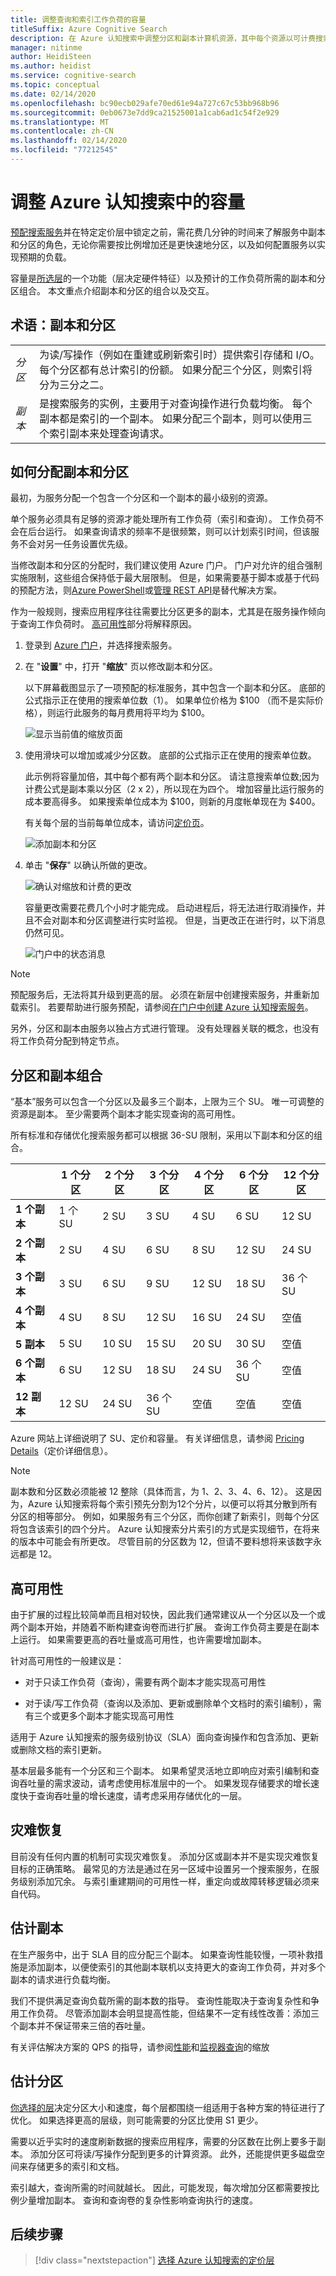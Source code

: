 ```yaml
---
title: 调整查询和索引工作负荷的容量
titleSuffix: Azure Cognitive Search
description: 在 Azure 认知搜索中调整分区和副本计算机资源，其中每个资源以可计费搜索单位定价。
manager: nitinme
author: HeidiSteen
ms.author: heidist
ms.service: cognitive-search
ms.topic: conceptual
ms.date: 02/14/2020
ms.openlocfilehash: bc90ecb029afe70ed61e94a727c67c53bb968b96
ms.sourcegitcommit: 0eb0673e7dd9ca21525001a1cab6ad1c54f2e929
ms.translationtype: MT
ms.contentlocale: zh-CN
ms.lasthandoff: 02/14/2020
ms.locfileid: "77212545"
---
```

# <a name="adjust-capacity-in-azure-cognitive-search"></a>调整 Azure 认知搜索中的容量

[预配搜索服务](search-create-service-portal.md)并在特定定价层中锁定之前，需花费几分钟的时间来了解服务中副本和分区的角色，无论你需要按比例增加还是更快速地分区，以及如何配置服务以实现预期的负载。

容量是[所选层](search-sku-tier.md)的一个功能（层决定硬件特征）以及预计的工作负荷所需的副本和分区组合。 本文重点介绍副本和分区的组合以及交互。

## <a name="terminology-replicas-and-partitions"></a>术语：副本和分区

|||
|-|-|
|*分区* | 为读/写操作（例如在重建或刷新索引时）提供索引存储和 I/O。 每个分区都有总计索引的份额。 如果分配三个分区，则索引将分为三分之二。 |
|*副本* | 是搜索服务的实例，主要用于对查询操作进行负载均衡。 每个副本都是索引的一个副本。 如果分配三个副本，则可以使用三个索引副本来处理查询请求。|

## <a name="how-to-allocate-replicas-and-partitions"></a>如何分配副本和分区

最初，为服务分配一个包含一个分区和一个副本的最小级别的资源。 

单个服务必须具有足够的资源才能处理所有工作负荷（索引和查询）。 工作负荷不会在后台运行。 如果查询请求的频率不是很频繁，则可以计划索引时间，但该服务不会对另一任务设置优先级。

当修改副本和分区的分配时，我们建议使用 Azure 门户。 门户对允许的组合强制实施限制，这些组合保持低于最大层限制。 但是，如果需要基于脚本或基于代码的预配方法，则[Azure PowerShell](search-manage-powershell.md)或[管理 REST API](https://docs.microsoft.com/rest/api/searchmanagement/services)是替代解决方案。

作为一般规则，搜索应用程序往往需要比分区更多的副本，尤其是在服务操作倾向于查询工作负荷时。 [高可用性](#HA)部分将解释原因。

1. 登录到 [Azure 门户](https://portal.azure.com/)，并选择搜索服务。

1. 在 "**设置**" 中，打开 "**缩放**" 页以修改副本和分区。 

   以下屏幕截图显示了一项预配的标准服务，其中包含一个副本和分区。 底部的公式指示正在使用的搜索单位数（1）。 如果单位价格为 $100 （而不是实际价格），则运行此服务的每月费用将平均为 $100。

   ![显示当前值的缩放页面](media/search-capacity-planning/1-initial-values.png "显示当前值的缩放页面")

1. 使用滑块可以增加或减少分区数。 底部的公式指示正在使用的搜索单位数。

   此示例将容量加倍，其中每个都有两个副本和分区。 请注意搜索单位数;因为计费公式是副本乘以分区（2 x 2），所以现在为四个。 增加容量比运行服务的成本要高得多。 如果搜索单位成本为 $100，则新的月度帐单现在为 $400。

   有关每个层的当前每单位成本，请访问[定价页](https://azure.microsoft.com/pricing/details/search/)。

   ![添加副本和分区](media/search-capacity-planning/2-add-2-each.png "添加副本和分区")

1. 单击 "**保存**" 以确认所做的更改。

   ![确认对缩放和计费的更改](media/search-capacity-planning/3-save-confirm.png "确认对缩放和计费的更改")

   容量更改需要花费几个小时才能完成。 启动进程后，将无法进行取消操作，并且不会对副本和分区调整进行实时监视。 但是，当更改正在进行时，以下消息仍然可见。

   ![门户中的状态消息](media/search-capacity-planning/4-updating.png "门户中的状态消息")

> [!NOTE]
> 预配服务后，无法将其升级到更高的层。 必须在新层中创建搜索服务，并重新加载索引。 若要帮助进行服务预配，请参阅[在门户中创建 Azure 认知搜索服务](search-create-service-portal.md)。
>
> 另外，分区和副本由服务以独占方式进行管理。 没有处理器关联的概念，也没有将工作负荷分配到特定节点。
>

<a id="chart"></a>

## <a name="partition-and-replica-combinations"></a>分区和副本组合

“基本”服务可以包含一个分区以及最多三个副本，上限为三个 SU。 唯一可调整的资源是副本。 至少需要两个副本才能实现查询的高可用性。

所有标准和存储优化搜索服务都可以根据 36-SU 限制，采用以下副本和分区的组合。 

|   | **1 个分区** | **2 个分区** | **3 个分区** | **4 个分区** | **6 个分区** | **12 个分区** |
| --- | --- | --- | --- | --- | --- | --- |
| **1 个副本** |1 个 SU |2 SU |3 SU |4 SU |6 SU |12 SU |
| **2 个副本** |2 SU |4 SU |6 SU |8 SU |12 SU |24 SU |
| **3 个副本** |3 SU |6 SU |9 SU |12 SU |18 SU |36 个 SU |
| **4 个副本** |4 SU |8 SU |12 SU |16 SU |24 SU |空值 |
| **5 副本** |5 SU |10 SU |15 SU |20 SU |30 SU |空值 |
| **6 个副本** |6 SU |12 SU |18 SU |24 SU |36 个 SU |空值 |
| **12 副本** |12 SU |24 SU |36 个 SU |空值 |空值 |空值 |

Azure 网站上详细说明了 SU、定价和容量。 有关详细信息，请参阅 [Pricing Details](https://azure.microsoft.com/pricing/details/search/)（定价详细信息）。

> [!NOTE]
> 副本数和分区数必须能被 12 整除（具体而言，为 1、2、3、4、6、12）。 这是因为，Azure 认知搜索将每个索引预先分割为12个分片，以便可以将其分散到所有分区的相等部分。 例如，如果服务有三个分区，而你创建了新索引，则每个分区将包含该索引的四个分片。 Azure 认知搜索分片索引的方式是实现细节，在将来的版本中可能会有所更改。 尽管目前的分区数为 12，但请不要料想将来该数字永远都是 12。
>

<a id="HA"></a>

## <a name="high-availability"></a>高可用性

由于扩展的过程比较简单而且相对较快，因此我们通常建议从一个分区以及一个或两个副本开始，并随着不断构建查询卷而进行扩展。 查询工作负荷主要是在副本上运行。 如果需要更高的吞吐量或高可用性，也许需要增加副本。

针对高可用性的一般建议是：

* 对于只读工作负荷（查询），需要有两个副本才能实现高可用性

* 对于读/写工作负荷（查询以及添加、更新或删除单个文档时的索引编制），需有三个或更多个副本才能实现高可用性

适用于 Azure 认知搜索的服务级别协议（SLA）面向查询操作和包含添加、更新或删除文档的索引更新。

基本层最多能有一个分区和三个副本。 如果希望灵活地立即响应对索引编制和查询吞吐量的需求波动，请考虑使用标准层中的一个。  如果发现存储要求的增长速度快于查询吞吐量的增长速度，请考虑采用存储优化的一层。

## <a name="disaster-recovery"></a>灾难恢复

目前没有任何内置的机制可实现灾难恢复。 添加分区或副本并不是实现灾难恢复目标的正确策略。 最常见的方法是通过在另一区域中设置另一个搜索服务，在服务级别添加冗余。 与索引重建期间的可用性一样，重定向或故障转移逻辑必须来自代码。

## <a name="estimate-replicas"></a>估计副本

在生产服务中，出于 SLA 目的应分配三个副本。 如果查询性能较慢，一项补救措施是添加副本，以便使索引的其他副本联机以支持更大的查询工作负荷，并对多个副本的请求进行负载均衡。

我们不提供满足查询负载所需的副本数的指导。 查询性能取决于查询复杂性和争用工作负荷。 尽管添加副本会明显提高性能，但结果不一定有线性改善：添加三个副本并不保证带来三倍的吞吐量。

有关评估解决方案的 QPS 的指导，请参阅[性能](search-performance-optimization.md)和[监视器查询](search-monitor-queries.md)的缩放

## <a name="estimate-partitions"></a>估计分区

[你选择的层](search-sku-tier.md)决定分区大小和速度，每个层都围绕一组适用于各种方案的特征进行了优化。 如果选择更高的层级，则可能需要的分区比使用 S1 更少。

需要以近乎实时的速度刷新数据的搜索应用程序，需要的分区数在比例上要多于副本。 添加分区可将读/写操作分配到更多的计算资源。 此外，还能提供更多磁盘空间来存储更多的索引和文档。

索引越大，查询所需的时间就越长。 因此，可能发现，每次增加分区都需要按比例少量增加副本。 查询和查询卷的复杂性影响查询执行的速度。

## <a name="next-steps"></a>后续步骤

> [!div class="nextstepaction"]
> [选择 Azure 认知搜索的定价层](search-sku-tier.md)